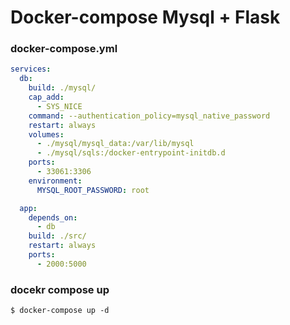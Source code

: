 # Docker-compose Mysql + Flask

### docker-compose.yml

```yaml
services:
  db:
    build: ./mysql/
    cap_add:
      - SYS_NICE
    command: --authentication_policy=mysql_native_password
    restart: always
    volumes:
      - ./mysql/mysql_data:/var/lib/mysql
      - ./mysql/sqls:/docker-entrypoint-initdb.d
    ports:
      - 33061:3306
    environment:
      MYSQL_ROOT_PASSWORD: root

  app:
    depends_on:
      - db
    build: ./src/
    restart: always
    ports:
      - 2000:5000
```

### docekr compose up

```
$ docker-compose up -d
```